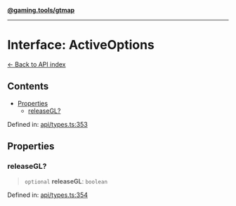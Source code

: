 [**@gaming.tools/gtmap**](README.md)

***

# Interface: ActiveOptions

[← Back to API index](./README.md)

## Contents

- [Properties](#properties)
  - [releaseGL?](#releasegl)

Defined in: [api/types.ts:353](https://github.com/gamingtools/gt-map/blob/37582d0663306e25f7b67e6e3ae4390bd14c21af/packages/gtmap/src/api/types.ts#L353)

## Properties

### releaseGL?

> `optional` **releaseGL**: `boolean`

Defined in: [api/types.ts:354](https://github.com/gamingtools/gt-map/blob/37582d0663306e25f7b67e6e3ae4390bd14c21af/packages/gtmap/src/api/types.ts#L354)
